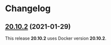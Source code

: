 # Changelog

## [20.10.2](https://github.com/x-jokay/docker-prune/releases/tag/20.10.2) (2021-01-29)

This release **20.10.2** uses Docker version **20.10.2**.
